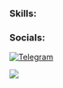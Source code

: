 ### Skills:

### Socials:
[![Telegram](https://img.shields.io/badge/-Telegram-090909?style=for-the-badge&logo=telegram&logoColor=27A0D9)](https://t.me/twisterraze666)

![](https://komarev.com/ghpvc/?username=twisterraze666&color=brightgreen)

